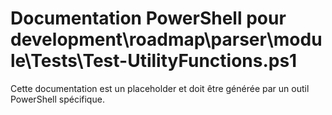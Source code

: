 # Documentation PowerShell pour development\roadmap\parser\module\Tests\Test-UtilityFunctions.ps1

Cette documentation est un placeholder et doit être générée par un outil PowerShell spécifique.
